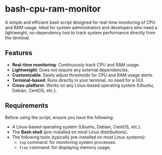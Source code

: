 # bash-cpu-ram-monitor

A simple and efficient bash script designed for real-time monitoring of CPU and RAM usage. Ideal for system administrators and developers who need a lightweight, no-dependency tool to track system performance directly from the terminal.

## Features

- **Real-time monitoring**: Continuously track CPU and RAM usage.
- **Lightweight**: Does not require any external dependencies.
- **Customizable**: Easily adjust thresholds for CPU and RAM usage alerts.
- **Terminal-based**: Runs directly in your terminal, no need for a GUI.
- **Cross-platform**: Works on any Linux-based operating system (Ubuntu, Debian, CentOS, etc.).

## Requirements

Before using the script, ensure you have the following:

- A Linux-based operating system (Ubuntu, Debian, CentOS, etc.).
- The **Bash shell** (pre-installed on most Linux distributions).
- The following tools (typically pre-installed on most Linux systems):
  - `top` command: for monitoring system processes.
  - `free` command: for displaying memory usage.